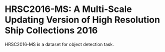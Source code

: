# HRSC2016-MS: A Multi-Scale Updating Version of High Resolution Ship Collections 2016

HRSC2016-MS is a dataset for object detection task.